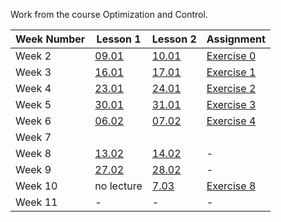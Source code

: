 Work from the course Optimization and Control.

<table>
  <thead>
    <tr>
      <th>Week Number</th>
      <th>Lesson 1</th>
      <th>Lesson 2</th>
      <th>Assignment</th>
    </tr>
  </thead>
  <tbody>
    <tr>
      <td>Week 2</td>
      <td><a href="pdf/l1.pdf">09.01</a></td>
      <td><a href="pdf/l2.pdf">10.01</a></td>
      <td><a href="pdf/Ex0.pdf">Exercise 0</a></td>
    </tr>
    <tr>
      <td>Week 3</td>
      <td><a href="pdf/l3.pdf">16.01</a></td>
      <td><a href="pdf/l4.pdf">17.01</a></td>
      <td><a href="pdf/Ex1.pdf">Exercise 1</a></td>
    </tr>
    <tr>
      <td>Week 4</td>
      <td><a href="pdf/l5.pdf">23.01</a></td>
      <td><a href="pdf/l6.pdf">24.01</a></td>
      <td><a href="pdf/Ex2.pdf">Exercise 2</a></td>
    </tr>
    <tr>
      <td>Week 5</td>
      <td><a href="pdf/l7.pdf">30.01</a></td>
      <td><a href="pdf/l8.pdf">31.01</a></td>
      <td><a href="pdf/Ex3.pdf">Exercise 3</a></td>
    </tr>
    <tr>
      <td>Week 6</td>
      <td><a href="pdf/l9.pdf">06.02</a></td>
      <td><a href="pdf/l10.pdf">07.02</a></td>
      <td><a href="pdf/Ex4.pdf">Exercise 4</a></td>
    </tr>
    <tr>
      <td>Week 7</td>
    </tr>
    <tr>
      <td>Week 8</td>
      <td><a href="pdf/l11.pdf">13.02</a></td>
      <td><a href="pdf/l12.pdf">14.02</a></td>
      <td>-</td>
    </tr>
    <tr>
      <td>Week 9</td>
      <td><a href="pdf/l13.pdf">27.02</a></td>
      <td><a href="pdf/l14.pdf">28.02</a></td>
      <td>-</td>
    </tr>
    <tr>
      <td>Week 10</td>
      <td>no lecture</td>
      <td><a href="pdf/l15.pdf">7.03</a></td>
      <td><a href="pdf/Ex8.pdf">Exercise 8</a></td>
    </tr>
    <tr>
      <td>Week 11</td>
      <td>-</td>
      <td>-</td>
      <td>-</td>
    </tr>
  </tbody>
</table>
